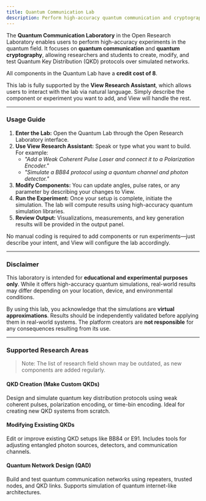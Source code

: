 ```yaml
---
title: Quantum Communication Lab
description: Perform high-accuracy quantum communication and cryptography experiments, supported by View Research Assistant.
---
```



The **Quantum Communication Laboratory** in the Open Research Laboratory enables users to perform high-accuracy experiments in the quantum field. It focuses on **quantum communication** and **quantum cryptography**, allowing researchers and students to create, modify, and test Quantum Key Distribution (QKD) protocols over simulated networks.

All components in the Quantum Lab have a **credit cost of 8**.

This lab is fully supported by the **View Research Assistant**, which allows users to interact with the lab via natural language. Simply describe the component or experiment you want to add, and View will handle the rest.


---

### Usage Guide

1. **Enter the Lab:** Open the Quantum Lab through the Open Research Laboratory interface.
2. **Use View Research Assistant:** Speak or type what you want to build. For example:
   - *"Add a Weak Coherent Pulse Laser and connect it to a Polarization Encoder."*
   - *"Simulate a BB84 protocol using a quantum channel and photon detector."*
3. **Modify Components:** You can update angles, pulse rates, or any parameter by describing your changes to View.
4. **Run the Experiment:** Once your setup is complete, initiate the simulation. The lab will compute results using high-accuracy quantum simulation libraries.
5. **Review Output:** Visualizations, measurements, and key generation results will be provided in the output panel.

No manual coding is required to add components or run experiments—just describe your intent, and View will configure the lab accordingly.

---

### Disclaimer

This laboratory is intended for **educational and experimental purposes only**. While it offers high-accuracy quantum simulations, real-world results may differ depending on your location, device, and environmental conditions.

By using this lab, you acknowledge that the simulations are **virtual approximations**. Results should be independently validated before applying them in real-world systems. The platform creators are **not responsible** for any consequences resulting from its use.


---

### Supported Research Areas

> Note: The list of research field shown may be outdated, as new components are added regularly.

#### QKD Creation (Make Custom QKDs)
Design and simulate quantum key distribution protocols using weak coherent pulses, polarization encoding, or time-bin encoding. Ideal for creating new QKD systems from scratch.

#### Modifying Exsisting QKDs 
Edit or improve existing QKD setups like BB84 or E91. Includes tools for adjusting entangled photon sources, detectors, and communication channels.

#### Quantum Network Design (QAD)

Build and test quantum communication networks using repeaters, trusted nodes, and QKD links. Supports simulation of quantum internet-like architectures.